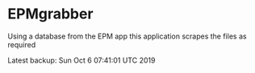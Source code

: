 # EPMgrabber
Using a database from the EPM app this application scrapes the files as required


Latest backup: Sun Oct 6 07:41:01 UTC 2019
